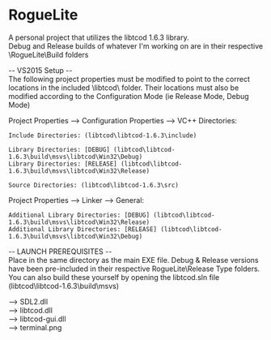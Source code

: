 # RogueLite
A personal project that utilizes the libtcod 1.6.3 library.  
Debug and Release builds of whatever I'm working on are in their respective \RogueLite\Build folders   
  
-- VS2015 Setup --  
The following project properties must be modified to point to the correct locations in the included \libtcod\ folder. Their locations must also be modified according to the Configuration Mode (ie Release Mode, Debug Mode)  
  
Project Properties --> Configuration Properties --> VC++ Directories:  
  
    Include Directories: (libtcod\libtcod-1.6.3\include)  
  
    Library Directories: [DEBUG] (libtcod\libtcod-1.6.3\build\msvs\libtcod\Win32\Debug)  
    Library Directories: [RELEASE] (libtcod\libtcod-1.6.3\build\msvs\libtcod\Win32\Release)  
  
	Source Directories: (libtcod\libtcod-1.6.3\src)  
  
Project Properties --> Linker --> General:  
  
    Additional Library Directories: [DEBUG] (libtcod\libtcod-1.6.3\build\msvs\libtcod\Win32\Release)  
    Additional Library Directories: [RELEASE] (libtcod\libtcod-1.6.3\build\msvs\libtcod\Win32\Debug)  
  
  
-- LAUNCH PREREQUISITES --  
Place in the same directory as the main EXE file. Debug & Release versions have been pre-included in their respective RogueLite\Release Type folders. You can also build these yourself by opening the libtcod.sln file (libtcod\libtcod-1.6.3\build\msvs)  
  
--> SDL2.dll  
--> libtcod.dll   
--> libtcod-gui.dll  
--> terminal.png  